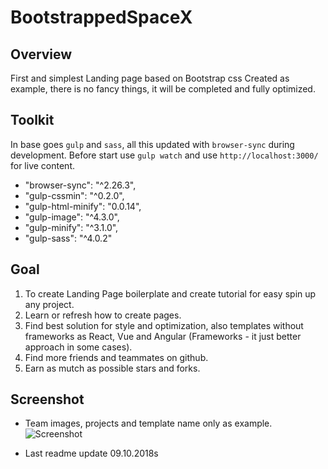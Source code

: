 # BootstrappedSpaceX

## Overview
First and simplest Landing page based on Bootstrap css
Created as example, there is no fancy things, it will be completed and fully optimized.

## Toolkit
In base goes `gulp` and `sass`, all this updated with `browser-sync` during development.
Before start use `gulp watch` and use `http://localhost:3000/` for live content.
* "browser-sync": "^2.26.3",
* "gulp-cssmin": "^0.2.0",
* "gulp-html-minify": "0.0.14",
* "gulp-image": "^4.3.0",
* "gulp-minify": "^3.1.0",
* "gulp-sass": "^4.0.2"

## Goal
1. To create Landing Page boilerplate and create tutorial for easy spin up any project.
2. Learn or refresh how to create pages.
3. Find best solution for style and optimization, also templates without frameworks as React, Vue and Angular (Frameworks - it just better approach in some cases).
4. Find more friends and teammates on github.
5. Earn as mutch as possible stars and forks.

## Screenshot
 * Team images, projects and template name only as example.
![Screenshot](/Screenshot.png)

* Last readme update 09.10.2018s
